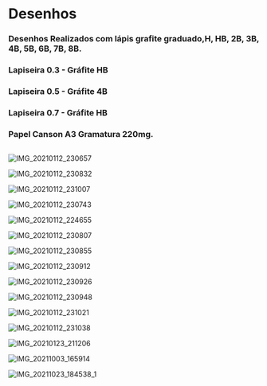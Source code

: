 # Desenhos
### Desenhos Realizados com lápis grafite graduado,H, HB, 2B, 3B, 4B, 5B, 6B, 7B, 8B.
### Lapiseira 0.3 - Gráfite HB
### Lapiseira 0.5 - Gráfite 4B
### Lapiseira 0.7 - Gráfite HB
### Papel Canson A3 Gramatura 220mg.

<div aligh="center">
  <img src"![IMG_20210112_230657](https://user-images.githubusercontent.com/95919813/153791891-8290363d-1819-4b88-99f1-4c16f2854519.jpg)" width="300px"/>
</div>  

![IMG_20210112_230657](https://user-images.githubusercontent.com/95919813/153791891-8290363d-1819-4b88-99f1-4c16f2854519.jpg)

![IMG_20210112_230832](https://user-images.githubusercontent.com/95919813/153791963-06b21fd0-e598-4ce3-89f8-281d1537f81e.jpg)

![IMG_20210112_231007](https://user-images.githubusercontent.com/95919813/153792065-357825c8-d455-4f5a-86bd-c9242f9fc137.jpg)

![IMG_20210112_230743](https://user-images.githubusercontent.com/95919813/153792084-89b21bfc-bb21-4144-a7fe-824dcfc12b4d.jpg)

![IMG_20210112_224655](https://user-images.githubusercontent.com/95919813/153792154-d65361b8-1f1b-4d31-9667-d60cce33198a.jpg)

![IMG_20210112_230807](https://user-images.githubusercontent.com/95919813/153792160-6ad2f457-7a6d-4a52-a1a2-dc836b66a8e2.jpg)

![IMG_20210112_230855](https://user-images.githubusercontent.com/95919813/153792161-20dcaffd-d9ab-4b81-9304-5a1e72c75752.jpg)

![IMG_20210112_230912](https://user-images.githubusercontent.com/95919813/153792162-b7f97c8d-00d9-4f50-ba26-d69db0e8e7f8.jpg)

![IMG_20210112_230926](https://user-images.githubusercontent.com/95919813/153792165-438f26ea-135e-4709-936e-4659d3dc84dd.jpg)

![IMG_20210112_230948](https://user-images.githubusercontent.com/95919813/153792166-ca9368ec-ed78-4da3-926e-1f5d4e79af59.jpg)

![IMG_20210112_231021](https://user-images.githubusercontent.com/95919813/153792169-29173f27-c3ea-461c-81b6-0bb3529d8f9b.jpg)

![IMG_20210112_231038](https://user-images.githubusercontent.com/95919813/153792171-63d13b04-1736-40af-96c1-7167d32a62f6.jpg)

![IMG_20210123_211206](https://user-images.githubusercontent.com/95919813/153792173-4d395036-64b5-4192-8f48-0f23e468e30d.jpg)

![IMG_20211003_165914](https://user-images.githubusercontent.com/95919813/153792174-262b4629-1e5e-47b6-a130-d02a512d7224.jpg)

![IMG_20211023_184538_1](https://user-images.githubusercontent.com/95919813/153792231-c5fda01a-d6bd-4a55-a66b-98d8570fab16.jpg)
